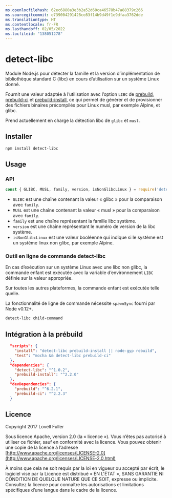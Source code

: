 ```yaml
---
ms.openlocfilehash: 62ec6880a3e3b2a52d60ca46578b47a88379c266
ms.sourcegitcommit: e739004291428ce83f14b9d49f1e9dfaa3762dde
ms.translationtype: HT
ms.contentlocale: fr-FR
ms.lasthandoff: 02/05/2022
ms.locfileid: "138051278"
---
```

# <a name="detect-libc"></a>detect-libc

Module Node.js pour détecter la famille et la version d’implémentation de bibliothèque standard C (libc) en cours d’utilisation sur un système Linux donné.

Fournit une valeur adaptée à l’utilisation avec l’option `LIBC` de [prebuild](https://www.npmjs.com/package/prebuild), [prebuild-ci](https://www.npmjs.com/package/prebuild-ci) et [prebuild-install](https://www.npmjs.com/package/prebuild-install), ce qui permet de générer et de provisionner des fichiers binaires précompilés pour Linux musl, par exemple Alpine, et glibc.

Prend actuellement en charge la détection libc de `glibc` et `musl`.

## <a name="install"></a>Installer

```sh
npm install detect-libc
```

## <a name="usage"></a>Usage

### <a name="api"></a>API

```js
const { GLIBC, MUSL, family, version, isNonGlibcLinux } = require('detect-libc');
```

* `GLIBC` est une chaîne contenant la valeur « glibc » pour la comparaison avec `family`.
* `MUSL` est une chaîne contenant la valeur « musl » pour la comparaison avec `family`.
* `family` est une chaîne représentant la famille libc système.
* `version` est une chaîne représentant le numéro de version de la libc système.
* `isNonGlibcLinux` est une valeur booléenne qui indique si le système est un système linux non glibc, par exemple Alpine.

### <a name="detect-libc-command-line-tool"></a>Outil en ligne de commande detect-libc

En cas d’exécution sur un système Linux avec une libc non glibc, la commande enfant est exécutée avec la variable d’environnement `LIBC` définie sur la valeur appropriée.

Sur toutes les autres plateformes, la commande enfant est exécutée telle quelle.

La fonctionnalité de ligne de commande nécessite `spawnSync` fourni par Node v0.12+.

```sh
detect-libc child-command
```

## <a name="integrating-with-prebuild"></a>Intégration à la prébuild

```json
  "scripts": {
    "install": "detect-libc prebuild-install || node-gyp rebuild",
    "test": "mocha && detect-libc prebuild-ci"
  },
  "dependencies": {
    "detect-libc": "^1.0.2",
    "prebuild-install": "^2.2.0"
  },
  "devDependencies": {
    "prebuild": "^6.2.1",
    "prebuild-ci": "^2.2.3"
  }
```

## <a name="licence"></a>Licence

Copyright 2017 Lovell Fuller

Sous licence Apache, version 2.0 (la « licence »). Vous n’êtes pas autorisé à utiliser ce fichier, sauf en conformité avec la licence.
Vous pouvez obtenir une copie de la licence à l’adresse [http://www.apache.org/licenses/LICENSE-2.0](http://www.apache.org/licenses/LICENSE-2.0.html)

À moins que cela ne soit requis par la loi en vigueur ou accepté par écrit, le logiciel visé par la Licence est distribué « EN L'ÉTAT », SANS GARANTIE NI CONDITION DE QUELQUE NATURE QUE CE SOIT, expresse ou implicite.
Consultez la licence pour connaître les autorisations et limitations spécifiques d’une langue dans le cadre de la licence.
